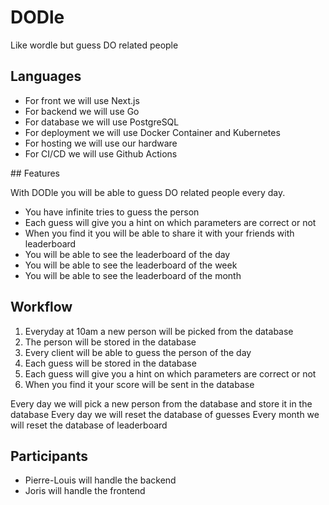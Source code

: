 # DODle
Like wordle but guess DO related people

## Languages

- For front we will use Next.js
- For backend we will use Go
- For database we will use PostgreSQL
- For deployment we will use Docker Container and Kubernetes
- For hosting we will use our hardware
- For CI/CD we will use Github Actions

## Features

With DODle you will be able to guess DO related people every day.
- You have infinite tries to guess the person
- Each guess will give you a hint on which parameters are correct or not
- When you find it you will be able to share it with your friends with leaderboard
- You will be able to see the leaderboard of the day
- You will be able to see the leaderboard of the week
- You will be able to see the leaderboard of the month

## Workflow

1. Everyday at 10am a new person will be picked from the database
2. The person will be stored in the database
3. Every client will be able to guess the person of the day
4. Each guess will be stored in the database
5. Each guess will give you a hint on which parameters are correct or not
6. When you find it your score will be sent in the database

Every day we will pick a new person from the database and store it in the database
Every day we will reset the database of guesses
Every month we will reset the database of leaderboard

## Participants

- Pierre-Louis will handle the backend
- Joris will handle the frontend